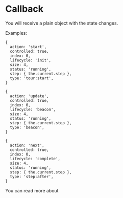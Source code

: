 # Callback

You will receive a plain object with the state changes.

Examples:

```
{
  action: 'start',
  controlled: true,
  index: 0,
  lifecycle: 'init',
  size: 4,
  status: 'running',
  step: { the.current.step },
  type: 'tour:start',
}
```

```
{
  action: 'update',
  controlled: true,
  index: 0,
  lifecycle: 'beacon',
  size: 4,
  status: 'running',
  step: { the.current.step },
  type: 'beacon',
}
```

```
{
  action: 'next',
  controlled: true,
  index: 0,
  lifecycle: 'complete',
  size: 4,
  status: 'running',
  step: { the.current.step },
  type: 'step:after',
}
```



You can read more about 

